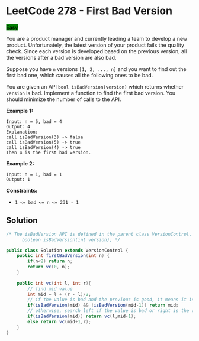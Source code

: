 # LeetCode 278 - First Bad Version

<mark style="background-color:green;">Easy</mark>

You are a product manager and currently leading a team to develop a new product. Unfortunately, the latest version of your product fails the quality check. Since each version is developed based on the previous version, all the versions after a bad version are also bad.

Suppose you have `n` versions `[1, 2, ..., n]` and you want to find out the first bad one, which causes all the following ones to be bad.

You are given an API `bool isBadVersion(version)` which returns whether `version` is bad. Implement a function to find the first bad version. You should minimize the number of calls to the API.

&#x20;

**Example 1:**

```
Input: n = 5, bad = 4
Output: 4
Explanation:
call isBadVersion(3) -> false
call isBadVersion(5) -> true
call isBadVersion(4) -> true
Then 4 is the first bad version.
```

**Example 2:**

```
Input: n = 1, bad = 1
Output: 1
```

&#x20;

**Constraints:**

* `1 <= bad <= n <= 231 - 1`

## Solution

```java
/* The isBadVersion API is defined in the parent class VersionControl.
      boolean isBadVersion(int version); */

public class Solution extends VersionControl {
    public int firstBadVersion(int n) {
        if(n<2) return n;
        return vc(0, n);
    }
    
    public int vc(int l, int r){
        // find mid value
        int mid = l + (r - l)/2;
        // if the value is bad and the previous is good, it means it is the first bad so we return
        if(isBadVersion(mid) && !isBadVersion(mid-1)) return mid;
        // otherwise, search left if the value is bad or right is the value is not bad
        if(isBadVersion(mid)) return vc(l,mid-1);
        else return vc(mid+1,r);
    }
}
```
